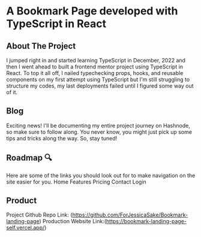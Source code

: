 # A Bookmark Page developed with TypeScript in React

## About The Project
I jumped right in and started learning TypeScript in December, 2022 and then I went ahead to built a frontend mentor project using TypeScript in React. To top it all off, I nailed typechecking props, hooks, and reusable components on my first attempt using TypeScript but I'm still struggling to structure my codes, my last deployments failed until I figured some way out of it.

## Blog
Exciting news! I'll be documenting my entire project journey on Hashnode, so make sure to follow along. You never know, you might just pick up some tips and tricks along the way. So, stay tuned!

## Roadmap 🔍
Here are some of the links you should look out for to make navigation on the site easier for you.
Home
Features 
Pricing
Contact
Login

## Product
Project Github Repo Link: (https://github.com/ForJessicaSake/Bookmark-landing-page)
Production Website Link:(https://bookmark-landing-page-self.vercel.app/)